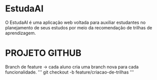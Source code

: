# EstudaAI
O EstudaAI é uma aplicação web voltada para auxiliar estudantes no planejamento de seus estudos por meio da recomendação de trilhas de aprendizagem. 

# PROJETO GITHUB
Branch de feature → cada aluno cria uma branch nova para cada funcionalidade.
'''
git checkout -b feature/criacao-de-trilhas
'''
